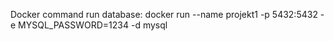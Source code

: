 Docker command run database: docker run --name projekt1 -p 5432:5432 -e MYSQL_PASSWORD=1234 -d mysql 